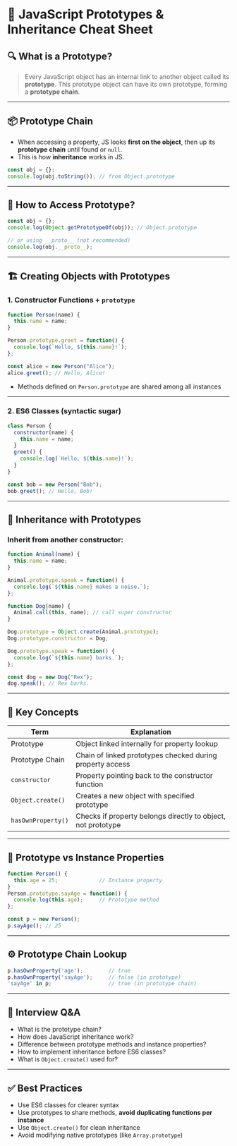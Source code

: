 # 🧾 JavaScript Prototypes & Inheritance Cheat Sheet

## 🔍 What is a Prototype?

> Every JavaScript object has an internal link to another object called its **prototype**.
> This prototype object can have its own prototype, forming a **prototype chain**.

---

## 📦 Prototype Chain

* When accessing a property, JS looks **first on the object**, then up its **prototype chain** until found or `null`.
* This is how **inheritance** works in JS.

```js
const obj = {};
console.log(obj.toString()); // from Object.prototype
```

---

## 🧩 How to Access Prototype?

```js
const obj = {};
console.log(Object.getPrototypeOf(obj)); // Object.prototype

// or using __proto__ (not recommended)
console.log(obj.__proto__);
```

---

## 🏗️ Creating Objects with Prototypes

### 1. Constructor Functions + `prototype`

```js
function Person(name) {
  this.name = name;
}

Person.prototype.greet = function() {
  console.log(`Hello, ${this.name}!`);
};

const alice = new Person("Alice");
alice.greet(); // Hello, Alice!
```

* Methods defined on `Person.prototype` are shared among all instances

---

### 2. ES6 Classes (syntactic sugar)

```js
class Person {
  constructor(name) {
    this.name = name;
  }
  greet() {
    console.log(`Hello, ${this.name}!`);
  }
}

const bob = new Person("Bob");
bob.greet(); // Hello, Bob!
```

---

## 🔄 Inheritance with Prototypes

### Inherit from another constructor:

```js
function Animal(name) {
  this.name = name;
}

Animal.prototype.speak = function() {
  console.log(`${this.name} makes a noise.`);
};

function Dog(name) {
  Animal.call(this, name); // call super constructor
}

Dog.prototype = Object.create(Animal.prototype);
Dog.prototype.constructor = Dog;

Dog.prototype.speak = function() {
  console.log(`${this.name} barks.`);
};

const dog = new Dog("Rex");
dog.speak(); // Rex barks.
```

---

## 🔑 Key Concepts

| Term               | Explanation                                                  |
| ------------------ | ------------------------------------------------------------ |
| Prototype          | Object linked internally for property lookup                 |
| Prototype Chain    | Chain of linked prototypes checked during property access    |
| `constructor`      | Property pointing back to the constructor function           |
| `Object.create()`  | Creates a new object with specified prototype                |
| `hasOwnProperty()` | Checks if property belongs directly to object, not prototype |

---

## 📌 Prototype vs Instance Properties

```js
function Person() {
  this.age = 25;             // Instance property
}
Person.prototype.sayAge = function() {
  console.log(this.age);     // Prototype method
};

const p = new Person();
p.sayAge(); // 25
```

---

## ⚙️ Prototype Chain Lookup

```js
p.hasOwnProperty('age');        // true
p.hasOwnProperty('sayAge');     // false (in prototype)
'sayAge' in p;                  // true (in prototype chain)
```

---

## 🧠 Interview Q\&A

* What is the prototype chain?
* How does JavaScript inheritance work?
* Difference between prototype methods and instance properties?
* How to implement inheritance before ES6 classes?
* What is `Object.create()` used for?

---

## ✅ Best Practices

* Use ES6 classes for clearer syntax
* Use prototypes to share methods, **avoid duplicating functions per instance**
* Use `Object.create()` for clean inheritance
* Avoid modifying native prototypes (like `Array.prototype`)